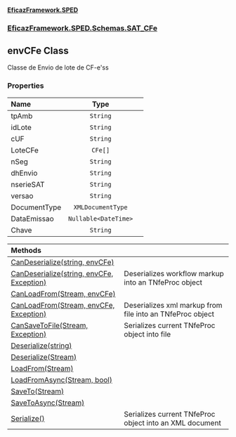 #### [EficazFramework.SPED](EficazFrameworkSPED.md 'EficazFramework SPED')
### [EficazFramework.SPED.Schemas.SAT_CFe](EficazFramework.SPED.Schemas.SAT_CFe.md 'EficazFramework.SPED.Schemas.SAT_CFe')

## envCFe Class

Classe de Envio de lote de CF-e'ss
### Properties

| Name | Type | |
| :--- | :---: | :--- |
| tpAmb | `String` |  |
| idLote | `String` |  |
| cUF | `String` |  |
| LoteCFe | `CFe[]` |  |
| nSeg | `String` |  |
| dhEnvio | `String` |  |
| nserieSAT | `String` |  |
| versao | `String` |  |
| DocumentType | `XMLDocumentType` |  |
| DataEmissao | `Nullable<DateTime>` |  |
| Chave | `String` |  |

| Methods | |
| :--- | :--- |
| [CanDeserialize(string, envCFe)](EficazFramework.SPED.Schemas.SAT_CFe/envCFe/CanDeserialize(string,envCFe).md 'EficazFramework.SPED.Schemas.SAT_CFe.envCFe.CanDeserialize(string, EficazFramework.SPED.Schemas.SAT_CFe.envCFe)') | |
| [CanDeserialize(string, envCFe, Exception)](EficazFramework.SPED.Schemas.SAT_CFe/envCFe/CanDeserialize(string,envCFe,Exception).md 'EficazFramework.SPED.Schemas.SAT_CFe.envCFe.CanDeserialize(string, EficazFramework.SPED.Schemas.SAT_CFe.envCFe, System.Exception)') | Deserializes workflow markup into an TNfeProc object |
| [CanLoadFrom(Stream, envCFe)](EficazFramework.SPED.Schemas.SAT_CFe/envCFe/CanLoadFrom(Stream,envCFe).md 'EficazFramework.SPED.Schemas.SAT_CFe.envCFe.CanLoadFrom(System.IO.Stream, EficazFramework.SPED.Schemas.SAT_CFe.envCFe)') | |
| [CanLoadFrom(Stream, envCFe, Exception)](EficazFramework.SPED.Schemas.SAT_CFe/envCFe/CanLoadFrom(Stream,envCFe,Exception).md 'EficazFramework.SPED.Schemas.SAT_CFe.envCFe.CanLoadFrom(System.IO.Stream, EficazFramework.SPED.Schemas.SAT_CFe.envCFe, System.Exception)') | Deserializes xml markup from file into an TNfeProc object |
| [CanSaveToFile(Stream, Exception)](EficazFramework.SPED.Schemas.SAT_CFe/envCFe/CanSaveToFile(Stream,Exception).md 'EficazFramework.SPED.Schemas.SAT_CFe.envCFe.CanSaveToFile(System.IO.Stream, System.Exception)') | Serializes current TNfeProc object into file |
| [Deserialize(string)](EficazFramework.SPED.Schemas.SAT_CFe/envCFe/Deserialize(string).md 'EficazFramework.SPED.Schemas.SAT_CFe.envCFe.Deserialize(string)') | |
| [Deserialize(Stream)](EficazFramework.SPED.Schemas.SAT_CFe/envCFe/Deserialize(Stream).md 'EficazFramework.SPED.Schemas.SAT_CFe.envCFe.Deserialize(System.IO.Stream)') | |
| [LoadFrom(Stream)](EficazFramework.SPED.Schemas.SAT_CFe/envCFe/LoadFrom(Stream).md 'EficazFramework.SPED.Schemas.SAT_CFe.envCFe.LoadFrom(System.IO.Stream)') | |
| [LoadFromAsync(Stream, bool)](EficazFramework.SPED.Schemas.SAT_CFe/envCFe/LoadFromAsync(Stream,bool).md 'EficazFramework.SPED.Schemas.SAT_CFe.envCFe.LoadFromAsync(System.IO.Stream, bool)') | |
| [SaveTo(Stream)](EficazFramework.SPED.Schemas.SAT_CFe/envCFe/SaveTo(Stream).md 'EficazFramework.SPED.Schemas.SAT_CFe.envCFe.SaveTo(System.IO.Stream)') | |
| [SaveToAsync(Stream)](EficazFramework.SPED.Schemas.SAT_CFe/envCFe/SaveToAsync(Stream).md 'EficazFramework.SPED.Schemas.SAT_CFe.envCFe.SaveToAsync(System.IO.Stream)') | |
| [Serialize()](EficazFramework.SPED.Schemas.SAT_CFe/envCFe/Serialize().md 'EficazFramework.SPED.Schemas.SAT_CFe.envCFe.Serialize()') | Serializes current TNfeProc object into an XML document |
